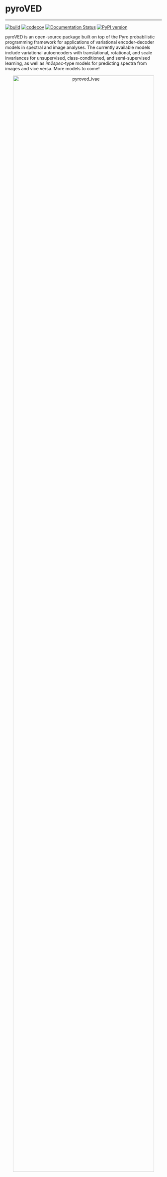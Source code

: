 # pyroVED

---
[![build](https://github.com/ziatdinovmax/pyroVED/actions/workflows/actions.yml/badge.svg)](https://github.com/ziatdinovmax/pyroVED/actions/workflows/actions.yml)
[![codecov](https://codecov.io/gh/ziatdinovmax/pyroVED/branch/main/graph/badge.svg?token=FFA8XB0FED)](https://codecov.io/gh/ziatdinovmax/pyroVED)
[![Documentation Status](https://readthedocs.org/projects/pyroved/badge/?version=latest)](https://pyroved.readthedocs.io/en/latest/README.html)
[![PyPI version](https://badge.fury.io/py/pyroved.svg)](https://badge.fury.io/py/pyroved)

pyroVED is an open-source package built on top of the Pyro probabilistic programming framework for applications of variational encoder-decoder models in spectral and image analyses. The currently available models include variational autoencoders with translational, rotational, and scale invariances for unsupervised, class-conditioned, and semi-supervised learning, as well as *im2spec*-type models for predicting spectra from images and vice versa.
More models to come!

<p align="center">
  <img src="misc/mnist.png" width="95%" title="pyroved_ivae">
<p align="justify">

## Documentation and Examples

The documentation of the package content can be found [here](https://pyroved.readthedocs.io/).
  
The easiest way to start using pyroVED is via [Google Colab](https://colab.research.google.com/notebooks/intro.ipynb), which is a free research tool from Google for machine learning education and research built on top of Jupyter Notebook. The following notebooks can be executed in Google Colab by simply clicking on the "Open in Colab" icon:

*   Mastering the 1D shifts in spectral data [![Open In Colab](https://colab.research.google.com/assets/colab-badge.svg)](https://colab.research.google.com/github/ziatdinovmax/pyroVED/blob/master/examples/shiftVAE.ipynb)

*   Disentangling image content from rotations [![Open In Colab](https://colab.research.google.com/assets/colab-badge.svg)](https://colab.research.google.com/github/ziatdinovmax/pyroVED/blob/master/examples/rVAE.ipynb)

*   Learning (jointly) discrete and continuous representations of data [![Open In Colab](https://colab.research.google.com/assets/colab-badge.svg)](https://colab.research.google.com/github/ziatdinovmax/pyroVED/blob/main/examples/jrVAE.ipynb)

*   Semi-supervised learning from data with orientational disorder [![Open In Colab](https://colab.research.google.com/assets/colab-badge.svg)](https://colab.research.google.com/github/ziatdinovmax/pyroVED/blob/main/examples/ssrVAE.ipynb)

*   im2spec: Predicting 1D spectra from 2D images [![Open In Colab](https://colab.research.google.com/assets/colab-badge.svg)](https://colab.research.google.com/github/ziatdinovmax/pyroVED/blob/main/examples/im2spec_VED.ipynb)  

## Installation

#### Requirements
*   python >= 3.6
*   [pytorch](https://pytorch.org/) >= 1.8
*   [pyro-ppl](https://pyro.ai/) >= 1.6

Install pyroVED using pip:

```bash
pip install pyroved
```

#### Latest (unstable) version

To upgrade to the latest (unstable) version, run

```bash
pip install --upgrade git+https://github.com/ziatdinovmax/pyroved.git
```

## Reporting bugs
If you found a bug in the code or would like a specific feature to be added, please create a report/request [here](https://github.com/ziatdinovmax/pyroVED/issues/new/choose).
  
  
## Development

To run the unit tests, you'll need to have a pytest framework installed:

```bash
python3 -m pip install pytest
```

Then run tests as:

```bash
pytest tests
```

If this is your first time contributing to an open-source project, we highly recommend starting by familiarizing yourself with these very nice and detailed contribution [guidelines](https://github.com/firstcontributions/first-contributions).
